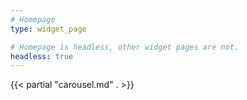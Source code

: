 ```yaml
---
# Homepage
type: widget_page

# Homepage is headless, other widget pages are not.
headless: true
---
```


{{< partial "carousel.md" . >}}
